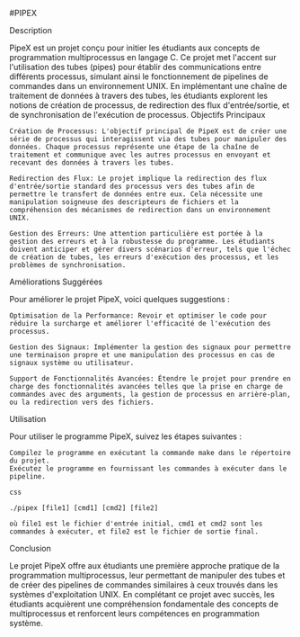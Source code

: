 #PIPEX

Description

PipeX est un projet conçu pour initier les étudiants aux concepts de programmation multiprocessus en langage C. Ce projet met l'accent sur l'utilisation des tubes (pipes) pour établir des communications entre différents processus, simulant ainsi le fonctionnement de pipelines de commandes dans un environnement UNIX. En implémentant une chaîne de traitement de données à travers des tubes, les étudiants explorent les notions de création de processus, de redirection des flux d'entrée/sortie, et de synchronisation de l'exécution de processus.
Objectifs Principaux

    Création de Processus: L'objectif principal de PipeX est de créer une série de processus qui interagissent via des tubes pour manipuler des données. Chaque processus représente une étape de la chaîne de traitement et communique avec les autres processus en envoyant et recevant des données à travers les tubes.

    Redirection des Flux: Le projet implique la redirection des flux d'entrée/sortie standard des processus vers des tubes afin de permettre le transfert de données entre eux. Cela nécessite une manipulation soigneuse des descripteurs de fichiers et la compréhension des mécanismes de redirection dans un environnement UNIX.

    Gestion des Erreurs: Une attention particulière est portée à la gestion des erreurs et à la robustesse du programme. Les étudiants doivent anticiper et gérer divers scénarios d'erreur, tels que l'échec de création de tubes, les erreurs d'exécution des processus, et les problèmes de synchronisation.

Améliorations Suggérées

Pour améliorer le projet PipeX, voici quelques suggestions :

    Optimisation de la Performance: Revoir et optimiser le code pour réduire la surcharge et améliorer l'efficacité de l'exécution des processus.

    Gestion des Signaux: Implémenter la gestion des signaux pour permettre une terminaison propre et une manipulation des processus en cas de signaux système ou utilisateur.

    Support de Fonctionnalités Avancées: Étendre le projet pour prendre en charge des fonctionnalités avancées telles que la prise en charge de commandes avec des arguments, la gestion de processus en arrière-plan, ou la redirection vers des fichiers.

Utilisation

Pour utiliser le programme PipeX, suivez les étapes suivantes :

    Compilez le programme en exécutant la commande make dans le répertoire du projet.
    Exécutez le programme en fournissant les commandes à exécuter dans le pipeline.

    css

    ./pipex [file1] [cmd1] [cmd2] [file2]

    où file1 est le fichier d'entrée initial, cmd1 et cmd2 sont les commandes à exécuter, et file2 est le fichier de sortie final.

Conclusion

Le projet PipeX offre aux étudiants une première approche pratique de la programmation multiprocessus, leur permettant de manipuler des tubes et de créer des pipelines de commandes similaires à ceux trouvés dans les systèmes d'exploitation UNIX. En complétant ce projet avec succès, les étudiants acquièrent une compréhension fondamentale des concepts de multiprocessus et renforcent leurs compétences en programmation système.
